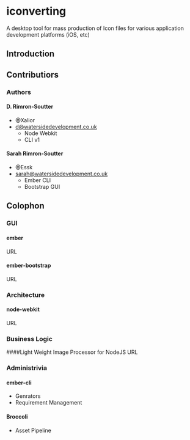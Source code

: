 # iconverting

A desktop tool for mass production of Icon files for various application development platforms (iOS, etc)

## Introduction

## Contributiors

### Authors

#### D. Rimron-Soutter
  * @Xalior
  * d@watersidedevelopment.co.uk
    - Node Webkit
    - CLI v1
  
#### Sarah Rimron-Soutter 
  * @Essk
  * sarah@watersidedevelopment.co.uk
    - Ember CLI
    - Bootstrap GUI

## Colophon
### GUI
#### ember
  URL
#### ember-bootstrap
  URL
  
### Architecture
#### node-webkit
  URL
  
### Business Logic
####Light Weight Image Processor for NodeJS
  URL
  
### Administrivia
#### ember-cli
  - Genrators
  - Requirement Management
#### Broccoli
  - Asset Pipeline
